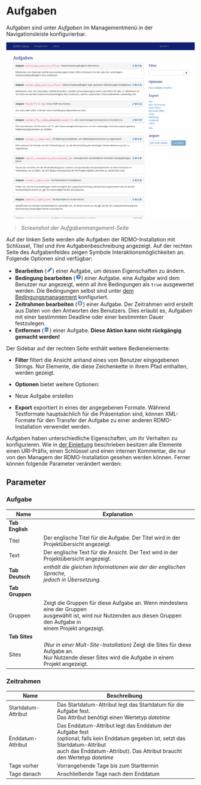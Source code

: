 # Aufgaben

Aufgaben sind unter *Aufgaben* im Managementmenü in der Navigationsleiste konfigurierbar.

![](../_static/img/screens/aufgaben.png)
> *Screenshot der Aufgabenmangement-Seite*

Auf der linken Seite werden alle Aufgaben der RDMO-Installation mit Schlüssel, Titel und ihre Aufgabenbeschreibung angezeigt. Auf der rechten Seite des Aufgabenfeldes zeigen Symbole Interaktionsmöglichkeiten an. Folgende Optionen sind verfügbar:


* **Bearbeiten** (![](../_static/img/icons/update.png)) einer Aufgabe, um dessen Eigenschaften zu ändern.
* **Bedingung bearbeiten** (![](../_static/img/icons/conditions.png)) einer Aufgabe. eine Aufgabe wird dem Benutzer nur angezeigt, wenn all ihre Bedingungen als `true` ausgewertet werden. Die Bedingungen selbst sind unter [dem Bedingungsmanagement](../conditions.html) konfiguriert.
* **Zeitrahmen bearbeiten** (![](../_static/img/icons/timeframe.png)) einer Aufgabe. Der Zeitrahmen wird erstellt aus Daten von den Antworten des Benutzers. Dies erlaubt es, Aufgaben mit einer bestimmten Deadline oder einer bestimmten Dauer festzulegen.
* **Entfernen** (![](../_static/img/icons/delete.png)) einer Aufgabe. **Diese Aktion kann nicht rückgängig gemacht werden!**

Der Sidebar auf der rechten Seite enthält weitere Bedienelemente:

* **Filter** filtert die Ansicht anhand eines vom Benutzer eingegebenen Strings. Nur Elemente, die diese Zeichenkette in ihrem Pfad enthalten, werden gezeigt.
* **Optionen** bietet weitere Optionen:

* Neue Aufgabe erstellen

* **Export** exportiert in eines der angegebenen Formate. Während Textformate hauptsächlich für die Präsentation sind, können XML-Formate für den Transfer der Aufgabe zu einer anderen RDMO-Installation verwendet werden.

Aufgaben haben unterschiedliche Eigenschaften, um ihr Verhalten zu konfigurieren. Wie in [der Einleitung](index.html) beschrieben besitzen alle Elemente einen URI-Präfix, einen Schlüssel und einen internen Kommentar, die nur von den Managern der RDMO-Installation gesehen werden können. Ferner können folgende Parameter verändert werden:


## Parameter

### Aufgabe

|Name|Explanation|
|-|-|
|**Tab English**||
|Titel|Der englische Titel für die Aufgabe. Der Titel wird in der Projektübersicht angezeigt.|
|Text|Der englische Text für die Ansicht. Der Text wird in der Projektübersicht angezeigt.|
|**Tab Deutsch**|*enthält die gleichen Informationen wie der der englischen Sprache,<br>jedoch in Übersetzung.*|
|**Tab Gruppen**|
|Gruppen|Zeigt die Gruppen für diese Aufgabe an. Wenn mindestens eine der Gruppen<br> ausgewählt ist, wird nur Nutzenden aus diesen Gruppen den Aufgabe in<br> einem Projekt angezeigt.|
|**Tab Sites**|
|Sites| *(Nur in einer Mult-Site-Installation)* Zeigt die Sites für diese Aufgabe an.<br> Nur Nutzende dieser Sites wird die Aufgabe in einem Projekt angezeigt.|

### Zeitrahmen

|Name|Beschreibung|
|-|-|
|Startdatum-Attribut|Das Startdatum-Attribut legt das Startdatum für die Aufgabe fest.<br>Das Attribut benötigt einen Wertetyp *datetime*|
|Enddatum-Attribut|Das Enddatum-Attribut legt das Enddatum der Aufgabe fest<br>(optional, falls kein Enddatum gegeben ist, setzt das Startdatum-Attribut<br>auch das Enddatum-Attribut). Das Attribut braucht den Wertetyp *datetime*|
|Tage vorher|Vorrangehende Tage bis zum Starttermin|
|Tage danach|Anschließende Tage nach dem Enddatum|
